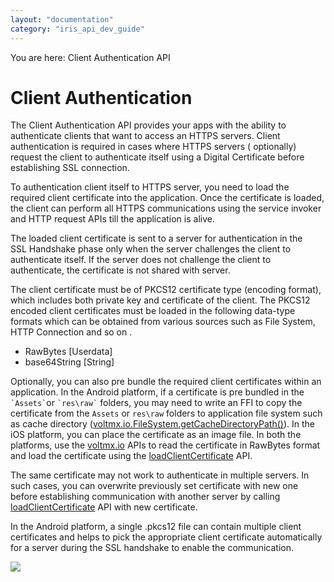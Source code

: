 ```yaml
---
layout: "documentation"
category: "iris_api_dev_guide"
---
```

                            

You are here: Client Authentication API

Client Authentication
=====================

The Client Authentication API provides your apps with the ability to authenticate clients that want to access an HTTPS servers. Client authentication is required in cases where HTTPS servers ( optionally) request the client to authenticate itself using a Digital Certificate before establishing SSL connection.

To authentication client itself to HTTPS server, you need to load the required client certificate into the application. Once the certificate is loaded, the client can perform all HTTPS communications using the service invoker and HTTP request APIs till the application is alive.

The loaded client certificate is sent to a server for authentication in the SSL Handshake phase only when the server challenges the client to authenticate itself. If the server does not challenge the client to authenticate, the certificate is not shared with server.

The client certificate must be of PKCS12 certificate type (encoding format), which includes both private key and certificate of the client. The PKCS12 encoded client certificates must be loaded in the following data-type formats which can be obtained from various sources such as File System, HTTP Connection and so on .

*   RawBytes \[Userdata\]
*   base64String \[String\]

Optionally, you can also pre bundle the required client certificates within an application. In the Android platform, if a certificate is pre bundled in the `` `Assets` ``or `` `res\raw` `` folders, you may need to write an FFI to copy the certificate from the `Assets` or `res\raw` folders to application file system such as cache directory ([voltmx.io.FileSystem.getCacheDirectoryPath()](voltmx.io.filesystem_functions.html#volt-mx-io-filesystem-getcachedirectorypath)). In the iOS platform, you can place the certificate as an image file. In both the platforms, use the [voltmx.io](inputoutput_api.html) APIs to read the certificate in RawBytes format and load the certificate using the [loadClientCertificate](voltmx.net_functions.html#voltmx.net) API.

The same certificate may not work to authenticate in multiple servers. In such cases, you can overwrite previously set certificate with new one before establishing communication with another server by calling [loadClientCertificate](voltmx.net_functions.html#voltmx.net) API with new certificate.

In the Android platform, a single .pkcs12 file can contain multiple client certificates and helps to pick the appropriate client certificate automatically for a server during the SSL handshake to enable the communication.

![](resources/prettify/onload.png)

